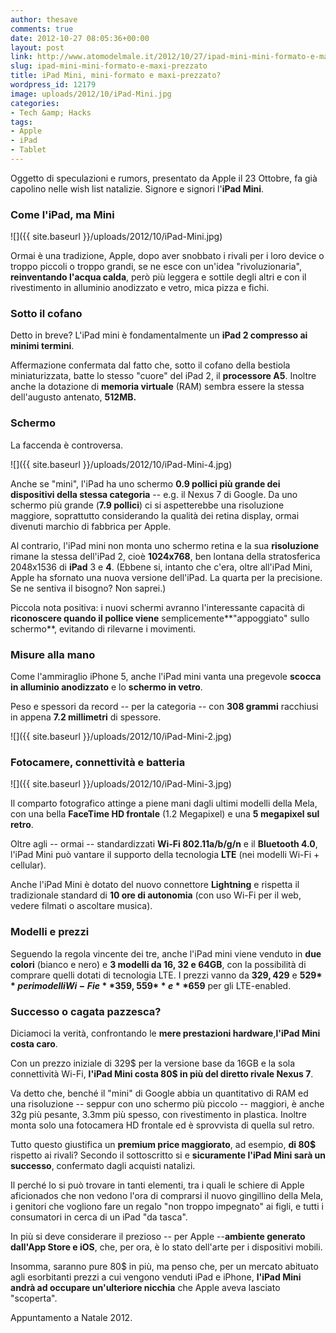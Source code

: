 ```yaml
---
author: thesave
comments: true
date: 2012-10-27 08:05:36+00:00
layout: post
link: http://www.atomodelmale.it/2012/10/27/ipad-mini-mini-formato-e-maxi-prezzato/
slug: ipad-mini-mini-formato-e-maxi-prezzato
title: iPad Mini, mini-formato e maxi-prezzato?
wordpress_id: 12179
image: uploads/2012/10/iPad-Mini.jpg
categories:
- Tech &amp; Hacks
tags:
- Apple
- iPad
- Tablet
---
```


Oggetto di speculazioni e rumors, presentato da Apple il 23 Ottobre, fa già capolino nelle wish list natalizie. Signore e signori l'**iPad Mini**.

### Come l'iPad, ma Mini

![]({{ site.baseurl }}/uploads/2012/10/iPad-Mini.jpg)

Ormai è una tradizione, Apple, dopo aver snobbato i rivali per i loro device o troppo piccoli o troppo grandi, se ne esce con un'idea "rivoluzionaria", **reinventando l'acqua calda**, però più leggera e sottile degli altri e con il rivestimento in alluminio anodizzato e vetro, mica pizza e fichi.

### Sotto il cofano

Detto in breve? L'iPad mini è fondamentalmente un **iPad 2 compresso ai minimi termini**.

Affermazione confermata dal fatto che, sotto il cofano della bestiola miniaturizzata, batte lo stesso "cuore" del iPad 2, il **processore A5**. Inoltre anche la dotazione di **memoria virtuale** (RAM) sembra essere la stessa dell'augusto antenato, **512MB.**

### Schermo

La faccenda è controversa.

![]({{ site.baseurl }}/uploads/2012/10/iPad-Mini-4.jpg)

Anche se "mini", l'iPad ha uno schermo **0.9 pollici più grande dei dispositivi della stessa categoria** -- e.g. il Nexus 7 di Google. Da uno schermo più grande (**7.9 pollici**) ci si aspetterebbe una risoluzione maggiore, soprattutto considerando la qualità dei retina display, ormai divenuti marchio di fabbrica per Apple.

Al contrario, l'iPad mini non monta uno schermo retina e la sua **risoluzione** rimane la stessa dell'iPad 2, cioè **1024x768**, ben lontana della stratosferica 2048x1536 di **iPad** 3 e **4**. (Ebbene si, intanto che c'era, oltre all'iPad Mini, Apple ha sfornato una nuova versione dell'iPad. La quarta per la precisione. Se ne sentiva il bisogno? Non saprei.)

Piccola nota positiva: i nuovi schermi avranno l'interessante capacità di **riconoscere quando il pollice viene** semplicemente**"appoggiato" sullo schermo**, evitando di rilevarne i movimenti.

### Misure alla mano

Come l'ammiraglio iPhone 5, anche l'iPad mini vanta una pregevole **scocca in alluminio anodizzato** e lo **schermo in vetro**.

Peso e spessori da record -- per la categoria -- con **308 grammi** racchiusi in appena **7.2 millimetri** di spessore.

![]({{ site.baseurl }}/uploads/2012/10/iPad-Mini-2.jpg)

### Fotocamere, connettività e batteria

![]({{ site.baseurl }}/uploads/2012/10/iPad-Mini-3.jpg)

Il comparto fotografico attinge a piene mani dagli ultimi modelli della Mela, con una bella **FaceTime HD frontale** (1.2 Megapixel) e una **5 megapixel sul retro**.

Oltre agli -- ormai -- standardizzati **Wi-Fi 802.11a/b/g/n** e il **Bluetooth 4.0**, l'iPad Mini può vantare il supporto della tecnologia **LTE** (nei modelli Wi-Fi + cellular).

Anche l'iPad Mini è dotato del nuovo connettore **Lightning** e rispetta il tradizionale standard di **10 ore di autonomia** (con uso Wi-Fi per il web, vedere filmati o ascoltare musica).

### Modelli e prezzi

Seguendo la regola vincente dei tre, anche l'iPad mini viene venduto in **due colori** (bianco e nero) e **3 modelli da 16, 32 e 64GB**, con la possibilità di comprare quelli dotati di tecnologia LTE. I prezzi vanno da **329$, 429$** e **529$** per i modelli Wi-Fi e **359$, 559$** e **659$** per gli LTE-enabled.

### Successo o cagata pazzesca?

Diciamoci la verità, confrontando le **mere prestazioni hardware**,**l'iPad Mini costa caro**.

Con un prezzo iniziale di 329$ per la versione base da 16GB e la sola connettività Wi-Fi, **l'iPad Mini costa 80$ in più del diretto rivale Nexus 7**.

Va detto che, benché il "mini" di Google abbia un quantitativo di RAM ed una risoluzione -- seppur con uno schermo più piccolo -- maggiori, è anche 32g più pesante, 3.3mm più spesso, con rivestimento in plastica. Inoltre monta solo una fotocamera HD frontale ed è sprovvista di quella sul retro.

Tutto questo giustifica un **premium price maggiorato**, ad esempio, **di 80$** rispetto ai rivali? Secondo il sottoscritto si e **sicuramente l'iPad Mini sarà un successo**, confermato dagli acquisti natalizi.

Il perché lo si può trovare in tanti elementi, tra i quali le schiere di Apple aficionados che non vedono l'ora di comprarsi il nuovo gingillino della Mela, i genitori che vogliono fare un regalo "non troppo impegnato" ai figli, e tutti i consumatori in cerca di un iPad "da tasca".

In più si deve considerare il prezioso -- per Apple --**ambiente generato dall'App Store e iOS**, che, per ora, è lo stato dell'arte per i dispositivi mobili.

Insomma, saranno pure 80$ in più, ma penso che, per un mercato abituato agli esorbitanti prezzi a cui vengono venduti iPad e iPhone, **l'iPad Mini andrà ad occupare un'ulteriore nicchia** che Apple aveva lasciato "scoperta".

Appuntamento a Natale 2012.
